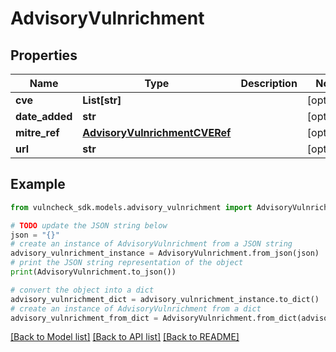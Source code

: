 # AdvisoryVulnrichment


## Properties

Name | Type | Description | Notes
------------ | ------------- | ------------- | -------------
**cve** | **List[str]** |  | [optional] 
**date_added** | **str** |  | [optional] 
**mitre_ref** | [**AdvisoryVulnrichmentCVERef**](AdvisoryVulnrichmentCVERef.md) |  | [optional] 
**url** | **str** |  | [optional] 

## Example

```python
from vulncheck_sdk.models.advisory_vulnrichment import AdvisoryVulnrichment

# TODO update the JSON string below
json = "{}"
# create an instance of AdvisoryVulnrichment from a JSON string
advisory_vulnrichment_instance = AdvisoryVulnrichment.from_json(json)
# print the JSON string representation of the object
print(AdvisoryVulnrichment.to_json())

# convert the object into a dict
advisory_vulnrichment_dict = advisory_vulnrichment_instance.to_dict()
# create an instance of AdvisoryVulnrichment from a dict
advisory_vulnrichment_from_dict = AdvisoryVulnrichment.from_dict(advisory_vulnrichment_dict)
```
[[Back to Model list]](../README.md#documentation-for-models) [[Back to API list]](../README.md#documentation-for-api-endpoints) [[Back to README]](../README.md)


